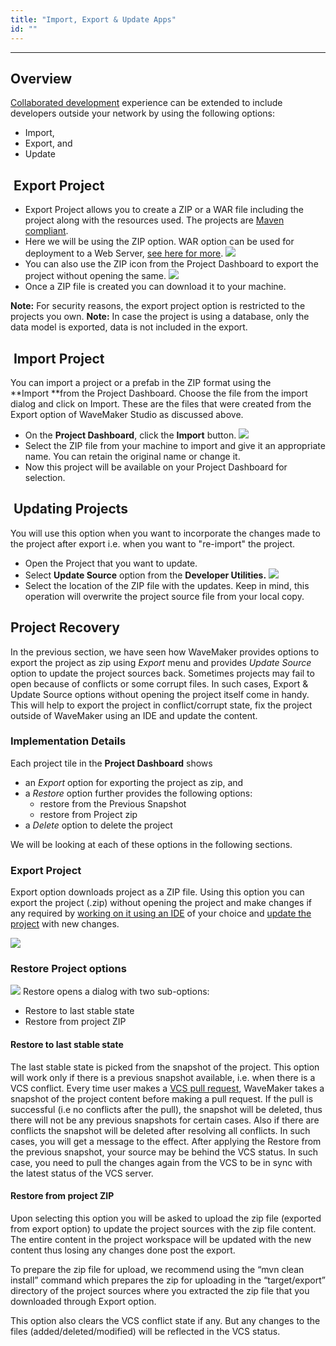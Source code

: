 ```yaml
---
title: "Import, Export & Update Apps"
id: ""
---
```

---

## Overview

[Collaborated development](/learn/app-development/dev-integration/developer-collaboration/) experience can be extended to include developers outside your network by using the following options:

- Import,
- Export, and
- Update

##  Export Project

- Export Project allows you to create a ZIP or a WAR file including the project along with the resources used. The projects are [Maven compliant](/learn/app-development/dev-integration/extending-application-using-ides/ "Extending the Application").
- Here we will be using the ZIP option. WAR option can be used for deployment to a Web Server, [see here for more](/learn/app-development/deployment/deployment-web-server/). [![](/learn/assets/export_project1.png)](/learn/assets/export_project1.png)
- You can also use the ZIP icon from the Project Dashboard to export the project without opening the same. [![](/learn/assets/export_project3.png)](/learn/assets/export_project3.png)
- Once a ZIP file is created you can download it to your machine.

**Note:** For security reasons, the export project option is restricted to the projects you own. **Note:** In case the project is using a database, only the data model is exported, data is not included in the export.

##  Import Project

You can import a project or a prefab in the ZIP format using the **Import **from the Project Dashboard. Choose the file from the import dialog and click on Import. These are the files that were created from the Export option of WaveMaker Studio as discussed above.

- On the **Project Dashboard**, click the **Import** button. [![](/learn/assets/import_project1.png)](/learn/assets/import_project1.png)
- Select the ZIP file from your machine to import and give it an appropriate name. You can retain the original name or change it.
- Now this project will be available on your Project Dashboard for selection.

##  Updating Projects

You will use this option when you want to incorporate the changes made to the project after export i.e. when you want to "re-import" the project.

- Open the Project that you want to update.
- Select **Update Source** option from the **Developer Utilities.** [![](/learn/assets/update_project1.png)](/learn/assets/update_project1.png)
- Select the location of the ZIP file with the updates. Keep in mind, this operation will overwrite the project source file from your local copy.

## Project Recovery

In the previous section, we have seen how WaveMaker provides options to export the project as zip using _Export_ menu and provides _Update Source_ option to update the project sources back. Sometimes projects may fail to open because of conflicts or some corrupt files. In such cases, Export & Update Source options without opening the project itself come in handy. This will help to export the project in conflict/corrupt state, fix the project outside of WaveMaker using an IDE and update the content.

### Implementation Details

Each project tile in the **Project Dashboard** shows

- an _Export_ option for exporting the project as zip, and
- a _Restore_ option further provides the following options:
    - restore from the Previous Snapshot
    - restore from Project zip
- a _Delete_ option to delete the project

We will be looking at each of these options in the following sections.

### Export Project

Export option downloads project as a ZIP file. Using this option you can export the project (.zip) without opening the project and make changes if any required by [working on it using an IDE](/learn/app-development/dev-integration/extending-application-using-ides/#steps) of your choice and [update the project](#update-project) with new changes.

[![](/learn/assets/export_project3.png)](/learn/assets/export_project3.png)

### Restore Project options

[![](/learn/assets/restore_project1.png)](/learn/assets/restore_project1.png) Restore opens a dialog with two sub-options:

- Restore to last stable state
- Restore from project ZIP

#### Restore to last stable state

The last stable state is picked from the snapshot of the project. This option will work only if there is a previous snapshot available, i.e. when there is a VCS conflict. Every time user makes a [VCS pull request](/learn/app-development/dev-integration/developer-collaboration/#pull-changes), WaveMaker takes a snapshot of the project content before making a pull request. If the pull is successful (i.e no conflicts after the pull), the snapshot will be deleted, thus there will not be any previous snapshots for certain cases. Also if there are conflicts the snapshot will be deleted after resolving all conflicts. In such cases, you will get a message to the effect. After applying the Restore from the previous snapshot, your source may be behind the VCS status. In such case, you need to pull the changes again from the VCS to be in sync with the latest status of the VCS server.

#### Restore from project ZIP

Upon selecting this option you will be asked to upload the zip file (exported from export option) to update the project sources with the zip file content. The entire content in the project workspace will be updated with the new content thus losing any changes done post the export.

To prepare the zip file for upload, we recommend using the “mvn clean install” command which prepares the zip for uploading in the “target/export” directory of the project sources where you extracted the zip file that you downloaded through Export option.

This option also clears the VCS conflict state if any. But any changes to the files (added/deleted/modified) will be reflected in the VCS status.

